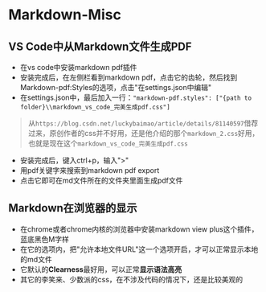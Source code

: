 # Markdown-Misc

## VS Code中从Markdown文件生成PDF
- 在vs code中安装markdown pdf插件
- 安装完成后，在左侧栏看到markdown pdf，点击它的齿轮，然后找到Markdown-pdf:Styles的选项，点击"在settings.json中编辑"
- 在settings.json中，最后加入一行：`"markdown-pdf.styles": ["{path to folder}\\markdown_vs_code_完美生成pdf.css"]`
> 从`https://blog.csdn.net/luckybaimao/article/details/81140597`借荐过来，原创作者的css并不好用，还是他介绍的那个`markdown_2.css`好用，也就是现在这个`markdown_vs_code_完美生成pdf.css`
- 安装完成后，键入ctrl+p，输入">"
- 用pdf关键字来搜索到markdown pdf export
- 点击它即可在md文件所在的文件夹里面生成pdf文件

## Markdown在浏览器的显示
- 在chrome或者chrome内核的浏览器中安装markdown view plus这个插件，蓝底黑色M字样
- 在它的选项内，把"允许本地文件URL"这一个选项开启，才可以正常显示本地的md文件
- 它默认的**Clearness**最好用，可以正常**显示语法高亮**
- 其它的李笑来、少数派的css，在不涉及代码的情况下，还是比较美观的
